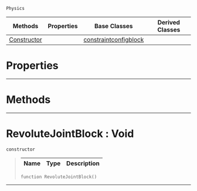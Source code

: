  `Physics`

|Methods|Properties|Base Classes|Derived Classes|
|---|---|---|---|
|[ Constructor](revolutejointblock.md#revolutejointblock-void)| |[constraintconfigblock](constraintconfigblock.md)| |


 #  Properties


---  
 #  Methods


---  
 #  RevoluteJointBlock : Void

 `constructor`

> 
> |Name|Type|Description|
> |---|---|---|
> ``` lang=cpp, name=Nada
> function RevoluteJointBlock()
> ``` 


---  
 

 